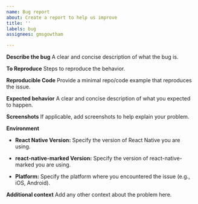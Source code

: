```yaml
---
name: Bug report
about: Create a report to help us improve
title: ''
labels: bug
assignees: gmsgowtham

---
```


**Describe the bug**
A clear and concise description of what the bug is.

**To Reproduce**
Steps to reproduce the behavior.

**Reproducible Code**
Provide a minimal repo/code example that reproduces the issue.

**Expected behavior**
A clear and concise description of what you expected to happen.

**Screenshots**
If applicable, add screenshots to help explain your problem.

**Environment**

- **React Native Version:**
  Specify the version of React Native you are using.

- **react-native-marked Version:**
  Specify the version of react-native-marked you are using.

- **Platform:**
  Specify the platform where you encountered the issue (e.g., iOS, Android).

**Additional context**
Add any other context about the problem here.
